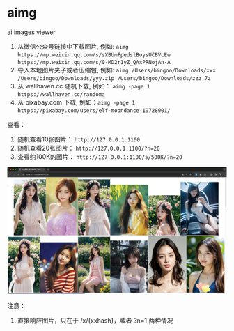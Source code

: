 # aimg

ai images viewer

1. 从微信公众号链接中下载图片, 例如: `aimg https://mp.weixin.qq.com/s/sXBUmFpedslBoysUCBVcEw https://mp.weixin.qq.com/s/0-MD2r1yZ_QAxPRNojAn-A`
2. 导入本地图片夹子或者压缩包, 例如: `aimg /Users/bingoo/Downloads/xxx  /Users/bingoo/Downloads/yyy.zip /Users/bingoo/Downloads/zzz.7z`
3. 从 wallhaven.cc 随机下载, 例如： `aimg -page 1 https://wallhaven.cc/randoma`
4. 从 pixabay.com 下载, 例如：`aimg -page 1 https://pixabay.com/users/elf-moondance-19728901/`

查看：

1. 随机查看10张图片： `http://127.0.0.1:1100`
2. 随机查看20张图片： `http://127.0.0.1:1100/?n=20`
3. 查看约100K的图片： `http://127.0.0.1:1100/s/500K/?n=20`

![](snapshots/2023-12-14-21-30-04.png)


注意：

1. 直接响应图片，只在于 /x/{xxhash}，或者 ?n=1 两种情况
